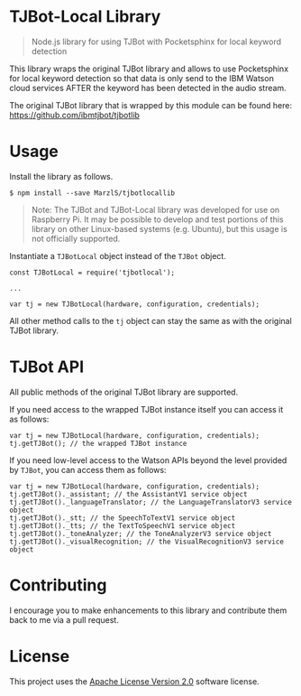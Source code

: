 # TJBot-Local Library

> Node.js library for using TJBot with Pocketsphinx for local keyword detection

This library wraps the original TJBot library and allows to use Pocketsphinx for local keyword detection so that data is only send to the IBM Watson cloud services AFTER the keyword has been detected in the audio stream.

The original TJBot library that is wrapped by this module can be found here: https://github.com/ibmtjbot/tjbotlib

# Usage

Install the library as follows.

```
$ npm install --save MarzlS/tjbotlocallib
```

> Note: The TJBot and TJBot-Local library was developed for use on Raspberry Pi. It may be possible to develop and test portions of this library on other Linux-based systems (e.g. Ubuntu), but this usage is not officially supported.

Instantiate a `TJBotLocal` object instead of the `TJBot` object.

```
const TJBotLocal = require('tjbotlocal');

...

var tj = new TJBotLocal(hardware, configuration, credentials);

```

All other method calls to the `tj` object can stay the same as with the original TJBot library.

# TJBot API

All public methods of the original TJBot library are supported.

If you need access to the wrapped TJBot instance itself you can access it as follows:

```
var tj = new TJBotLocal(hardware, configuration, credentials);
tj.getTJBot(); // the wrapped TJBot instance
```

If you need low-level access to the Watson APIs beyond the level provided by `TJBot`, you can access them as follows:

```
var tj = new TJBotLocal(hardware, configuration, credentials);
tj.getTJBot()._assistant; // the AssistantV1 service object
tj.getTJBot()._languageTranslator; // the LanguageTranslatorV3 service object
tj.getTJBot()._stt; // the SpeechToTextV1 service object
tj.getTJBot()._tts; // the TextToSpeechV1 service object
tj.getTJBot()._toneAnalyzer; // the ToneAnalyzerV3 service object
tj.getTJBot()._visualRecognition; // the VisualRecognitionV3 service object
```

# Contributing
I encourage you to make enhancements to this library and contribute them back to me via a pull request.

# License
This project uses the [Apache License Version 2.0](LICENSE) software license.



